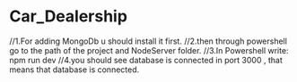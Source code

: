 # Car_Dealership
//1.For adding MongoDb u should install it first.
//2.then through powershell go to the path of the project and NodeServer folder.
//3.In Powershell write: npm run dev 
//4.you should see database is connected in port 3000 , that means that database is connected.
